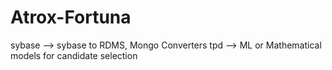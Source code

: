 Atrox-Fortuna
=============
sybase --> sybase to RDMS, Mongo Converters
tpd --> ML or Mathematical models for candidate selection
